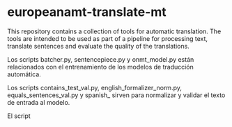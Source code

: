 # europeanamt-translate-mt
This repository contains a collection of tools for automatic translation. The tools are intended to be used as part of a pipeline for processing text, translate sentences and evaluate the quality of the translations.

Los scripts batcher.py, sentencepiece.py y onmt_model.py están relacionados con el entrenamiento de los modelos de traducción automática.

Los scripts contains_test_val.py, english_formalizer_norm.py, equals_sentences_val.py y spanish_ sirven para normalizar y validar el texto de entrada al modelo.

El script 
